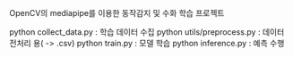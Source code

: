 OpenCV의 mediapipe를 이용한 동작감지 및 수화 학습 프로젝트

python collect_data.py : 학습 데이터 수집
python utils/preprocess.py : 데이터 전처리 용( -> .csv)
python train.py : 모델 학습
python inference.py : 예측 수행